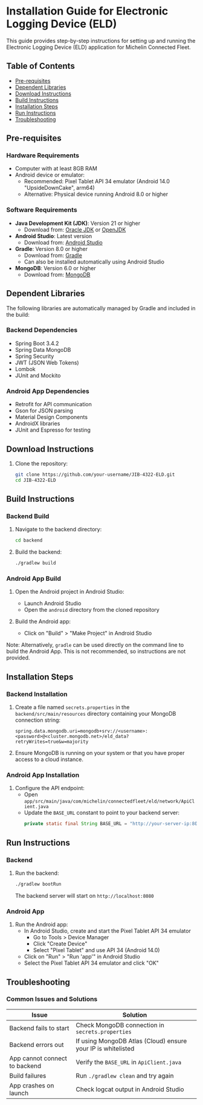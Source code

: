 # Installation Guide for Electronic Logging Device (ELD)

This guide provides step-by-step instructions for setting up and running the Electronic Logging Device (ELD) application for Michelin Connected Fleet.

## Table of Contents
- [Pre-requisites](#pre-requisites)
- [Dependent Libraries](#dependent-libraries)
- [Download Instructions](#download-instructions)
- [Build Instructions](#build-instructions)
- [Installation Steps](#installation-steps)
- [Run Instructions](#run-instructions)
- [Troubleshooting](#troubleshooting)

## Pre-requisites

### Hardware Requirements
- Computer with at least 8GB RAM
- Android device or emulator:
  - Recommended: Pixel Tablet API 34 emulator (Android 14.0 "UpsideDownCake", arm64)
  - Alternative: Physical device running Android 8.0 or higher

### Software Requirements
- **Java Development Kit (JDK)**: Version 21 or higher
  - Download from: [Oracle JDK](https://www.oracle.com/java/technologies/downloads/) or [OpenJDK](https://adoptium.net/)
- **Android Studio**: Latest version
  - Download from: [Android Studio](https://developer.android.com/studio)
- **Gradle**: Version 8.0 or higher
  - Download from: [Gradle](https://gradle.org/install/)
  - Can also be installed automatically using Android Studio
- **MongoDB**: Version 6.0 or higher
  - Download from: [MongoDB](https://www.mongodb.com/try/download/community)

## Dependent Libraries

The following libraries are automatically managed by Gradle and included in the build:

### Backend Dependencies
- Spring Boot 3.4.2
- Spring Data MongoDB
- Spring Security
- JWT (JSON Web Tokens)
- Lombok
- JUnit and Mockito

### Android App Dependencies
- Retrofit for API communication
- Gson for JSON parsing
- Material Design Components
- AndroidX libraries
- JUnit and Espresso for testing

## Download Instructions

1. Clone the repository:
   ```bash
   git clone https://github.com/your-username/JIB-4322-ELD.git
   cd JIB-4322-ELD
   ```

## Build Instructions

### Backend Build
1. Navigate to the backend directory:
   ```bash
   cd backend
   ```

2. Build the backend:
   ```bash
   ./gradlew build
   ```

### Android App Build
1. Open the Android project in Android Studio:
   - Launch Android Studio
   - Open the `android` directory from the cloned repository

2. Build the Android app:
   - Click on "Build" > "Make Project" in Android Studio
  
Note: Alternatively, `gradle` can be used directly on the command line to build the Android App.
This is not recommended, so instructions are not provided.

## Installation Steps

### Backend Installation
1. Create a file named `secrets.properties` in the `backend/src/main/resources` directory containing your MongoDB connection string:
   ```
   spring.data.mongodb.uri=mongodb+srv://<username>:<password>@<cluster.mongodb.net>/eld_data?retryWrites=true&w=majority
   ```

2. Ensure MongoDB is running on your system or that you have proper access to a cloud instance.

### Android App Installation
1. Configure the API endpoint:
   - Open `app/src/main/java/com/michelin/connectedfleet/eld/network/ApiClient.java`
   - Update the `BASE_URL` constant to point to your backend server:
     ```java
     private static final String BASE_URL = "http://your-server-ip:8080/";
     ```

## Run Instructions

### Backend
1. Run the backend:
   ```bash
   ./gradlew bootRun
   ```
   The backend server will start on `http://localhost:8080`

### Android App
1. Run the Android app:
   - In Android Studio, create and start the Pixel Tablet API 34 emulator
     - Go to Tools > Device Manager
     - Click "Create Device"
     - Select "Pixel Tablet" and use API 34 (Android 14.0)
   - Click on "Run" > "Run 'app'" in Android Studio
   - Select the Pixel Tablet API 34 emulator and click "OK"

## Troubleshooting

### Common Issues and Solutions

| Issue | Solution |
|-------|----------|
| Backend fails to start | Check MongoDB connection in `secrets.properties` |
| Backend errors out | If using MongoDB Atlas (Cloud) ensure your IP is whitelisted |
| App cannot connect to backend | Verify the `BASE_URL` in `ApiClient.java` |
| Build failures | Run `./gradlew clean` and try again |
| App crashes on launch | Check logcat output in Android Studio |


